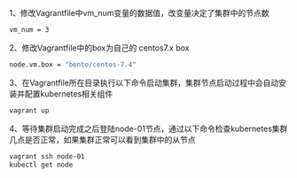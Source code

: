 1、修改Vagrantfile中vm_num变量的数据值，改变量决定了集群中的节点数
``` bash
vm_num = 3
```
2、修改Vagrantfile中的box为自己的 centos7.x box
``` bash
node.vm.box = "bento/centos-7.4"
```
3、在Vagrantfile所在目录执行以下命令启动集群，集群节点启动过程中会自动安装并配置kubernetes相关组件
``` bash
vagrant up
```
4、等待集群启动完成之后登陆node-01节点，通过以下命令检查kubernetes集群几点是否正常，如果集群正常可以看到集群中的从节点
``` bash
vagrant ssh node-01
kubectl get node
```